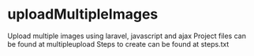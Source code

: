 # uploadMultipleImages
Upload multiple images using laravel, javascript and ajax
Project files can be found at multipleupload
Steps to create can be found at steps.txt
